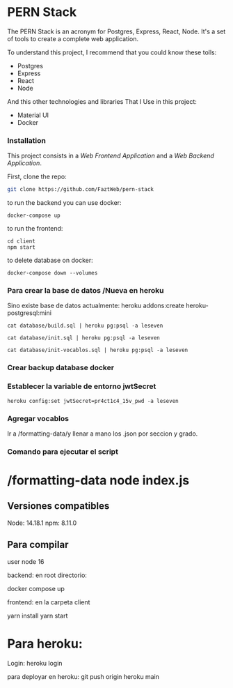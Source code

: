 # PERN Stack

The PERN Stack is an acronym for Postgres, Express, React, Node. It's a set of tools to create a complete web application.

To understand this project, I recommend that you could know these tolls:

* Postgres
* Express
* React
* Node

And this other technologies and libraries That I Use in this project:

* Material UI
* Docker

### Installation

This project consists in a *Web Frontend Application* and a *Web Backend Application*.

First, clone the repo:

```bash
git clone https://github.com/FaztWeb/pern-stack
```

to run the backend you can use docker:

```
docker-compose up
```

to run the frontend:
```
cd client
npm start
```

to delete database on docker:

```
docker-compose down --volumes
```


### Para crear la base de datos /Nueva en heroku

Sino existe base de datos actualmente:
 heroku addons:create heroku-postgresql:mini
 
```
cat database/build.sql | heroku pg:psql -a leseven
```

```
cat database/init.sql | heroku pg:psql -a leseven
```

```
cat database/init-vocablos.sql | heroku pg:psql -a leseven
```

### Crear backup database docker



### Establecer la variable de entorno jwtSecret

```
heroku config:set jwtSecret=pr4ct1c4_15v_pwd -a leseven
```
### Agregar vocablos

Ir a /formatting-data/y llenar a mano los .json por seccion y grado.

### Comando para ejecutar el script

/formatting-data
node index.js
=======
## Versiones compatibles

Node: 14.18.1
npm: 8.11.0

## Para compilar
user node 16

backend: en root directorio:

docker compose up

frontend: en la carpeta client

yarn install 
yarn start

# Para heroku:

Login: heroku login 

para deployar en heroku: git push origin heroku main


